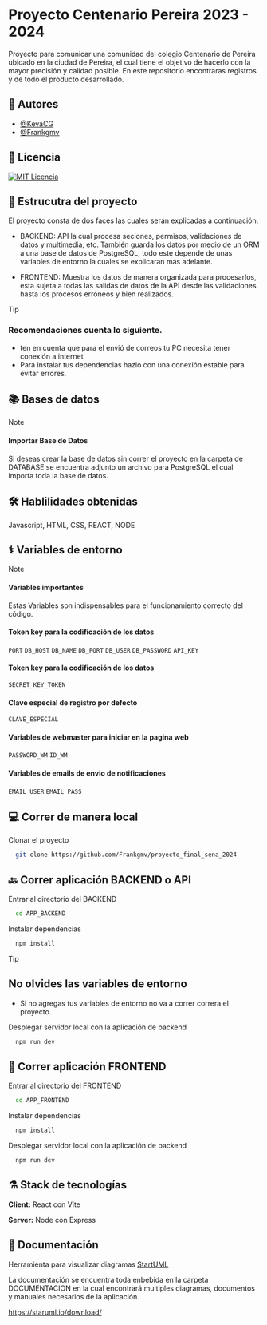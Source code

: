 # Proyecto Centenario Pereira 2023 - 2024

Proyecto para comunicar una comunidad del colegio Centenario de Pereira ubicado en la ciudad de Pereira, el cual tiene el objetivo de hacerlo con la mayor precisión y calidad posible. En este repositorio encontraras registros y de todo el producto desarrollado.

## 👤 Autores

- [@KevaCG](https://github.com/KevaCG)
- [@Frankgmv](https://github.com/frankgmv)

## 📄 Licencia

[![MIT Licencia](https://img.shields.io/badge/License-MIT-green.svg)](https://choosealicense.com/licenses/mit/)

## 🌃 Estrucutra del proyecto

El proyecto consta de dos faces las cuales serán explicadas a continuación.
- BACKEND: API la cual procesa seciones, permisos, validaciones de datos y multimedia, etc. También guarda los datos por medio de un ORM a una base de datos de PostgreSQL, todo este depende de unas variables de entorno la cuales se explicaran más adelante.

- FRONTEND: Muestra los datos de manera organizada para procesarlos, esta sujeta a todas las salidas de datos de la API desde las validaciones hasta los procesos erróneos y bien realizados.

> [!Tip]
> ### Recomendaciones cuenta lo siguiente.
> - ten en cuenta que para el envió de correos tu PC necesita tener conexión a internet 
> - Para instalar tus dependencias hazlo con una conexión estable para evitar errores.

## 📚 Bases de datos

> [!Note]
> #### Importar  Base de Datos
> Si deseas crear la base de datos sin correr el proyecto en la carpeta de DATABASE se encuentra adjunto un archivo para PostgreSQL el cual importa toda la base de datos.



## 🛠 Hablilidades obtenidas
Javascript, HTML, CSS, REACT, NODE


## ⚕️ Variables de entorno 

>[!Note]
>#### Variables importantes
>Estas Variables son indispensables para el funcionamiento correcto del código.

#### Token key para la codificación de los datos

`PORT`
`DB_HOST`
`DB_NAME`
`DB_PORT`
`DB_USER`
`DB_PASSWORD`
`API_KEY`

#### Token key para la codificación de los datos

`SECRET_KEY_TOKEN`

#### Clave especial de registro por defecto

`CLAVE_ESPECIAL`

#### Variables de webmaster para iniciar en la pagina web

`PASSWORD_WM`
`ID_WM`


#### Variables de emails de envio de notificaciones

`EMAIL_USER`
`EMAIL_PASS`


## 💻 Correr de manera local

Clonar el proyecto

```bash
  git clone https://github.com/Frankgmv/proyecto_final_sena_2024
```

## 🔙 Correr aplicación BACKEND o API 

Entrar al directorio del BACKEND

```bash
  cd APP_BACKEND
```

Instalar dependencias

```bash
  npm install
```

> [!Tip]
> ## No olvides las variables de entorno
> - Si no agregas tus variables de entorno no va a correr correra el proyecto.
>

Desplegar servidor local con la aplicación de backend

```bash
  npm run dev
```

## 📲 Correr aplicación FRONTEND

Entrar al directorio del FRONTEND
```bash
  cd APP_FRONTEND
```

Instalar dependencias

```bash
  npm install
```

Desplegar servidor local con la aplicación de backend

```bash
  npm run dev
```
## ⚗️ Stack de tecnologías

**Client:** React con Vite

**Server:** Node con Express


## 📔 Documentación

Herramienta para visualizar diagramas
[StartUML](https://staruml.io/download/)

La documentación se encuentra toda enbebida en la carpeta DOCUMENTACION en la cual encontrará multiples diagramas, documentos y  manuales necesarios de la aplicación.



https://staruml.io/download/
